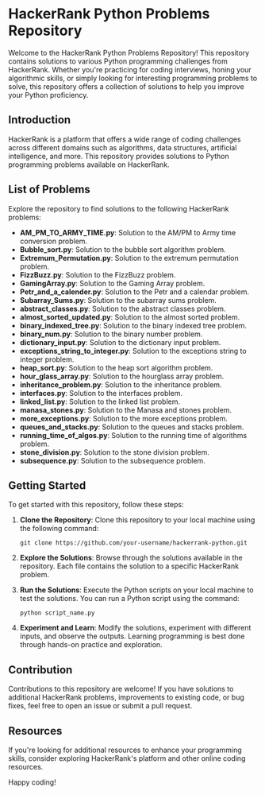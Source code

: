 # HackerRank Python Problems Repository

Welcome to the HackerRank Python Problems Repository! This repository contains solutions to various Python programming challenges from HackerRank. Whether you're practicing for coding interviews, honing your algorithmic skills, or simply looking for interesting programming problems to solve, this repository offers a collection of solutions to help you improve your Python proficiency.

## Introduction

HackerRank is a platform that offers a wide range of coding challenges across different domains such as algorithms, data structures, artificial intelligence, and more. This repository provides solutions to Python programming problems available on HackerRank.

## List of Problems

Explore the repository to find solutions to the following HackerRank problems:

- **AM_PM_TO_ARMY_TIME.py**: Solution to the AM/PM to Army time conversion problem.
- **Bubble_sort.py**: Solution to the bubble sort algorithm problem.
- **Extremum_Permutation.py**: Solution to the extremum permutation problem.
- **FizzBuzz.py**: Solution to the FizzBuzz problem.
- **GamingArray.py**: Solution to the Gaming Array problem.
- **Petr_and_a_calender.py**: Solution to the Petr and a calendar problem.
- **Subarray_Sums.py**: Solution to the subarray sums problem.
- **abstract_classes.py**: Solution to the abstract classes problem.
- **almost_sorted_updated.py**: Solution to the almost sorted problem.
- **binary_indexed_tree.py**: Solution to the binary indexed tree problem.
- **binary_num.py**: Solution to the binary number problem.
- **dictionary_input.py**: Solution to the dictionary input problem.
- **exceptions_string_to_integer.py**: Solution to the exceptions string to integer problem.
- **heap_sort.py**: Solution to the heap sort algorithm problem.
- **hour_glass_array.py**: Solution to the hourglass array problem.
- **inheritance_problem.py**: Solution to the inheritance problem.
- **interfaces.py**: Solution to the interfaces problem.
- **linked_list.py**: Solution to the linked list problem.
- **manasa_stones.py**: Solution to the Manasa and stones problem.
- **more_exceptions.py**: Solution to the more exceptions problem.
- **queues_and_stacks.py**: Solution to the queues and stacks problem.
- **running_time_of_algos.py**: Solution to the running time of algorithms problem.
- **stone_division.py**: Solution to the stone division problem.
- **subsequence.py**: Solution to the subsequence problem.

## Getting Started

To get started with this repository, follow these steps:

1. **Clone the Repository**: Clone this repository to your local machine using the following command:

   ```
   git clone https://github.com/your-username/hackerrank-python.git
   ```

2. **Explore the Solutions**: Browse through the solutions available in the repository. Each file contains the solution to a specific HackerRank problem.

3. **Run the Solutions**: Execute the Python scripts on your local machine to test the solutions. You can run a Python script using the command:

   ```
   python script_name.py
   ```

4. **Experiment and Learn**: Modify the solutions, experiment with different inputs, and observe the outputs. Learning programming is best done through hands-on practice and exploration.

## Contribution

Contributions to this repository are welcome! If you have solutions to additional HackerRank problems, improvements to existing code, or bug fixes, feel free to open an issue or submit a pull request.

## Resources

If you're looking for additional resources to enhance your programming skills, consider exploring HackerRank's platform and other online coding resources.

Happy coding!
